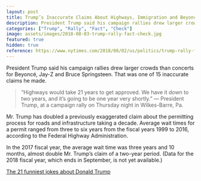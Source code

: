 ```yaml
---
layout: post
title: Trump’s Inaccurate Claims About Highways, Immigration and Beyoncé From a Pennsylvania Rally - The New York Times
description: President Trump said his campaign rallies drew larger crowds than concerts for Beyoncé, Jay-Z and Bruce Springsteen. That was one of 15 inaccurate claims he made. 
categories: ["Trump", "Rally", "Fact", "Check"]
image: assets/images/2018-08-03-trump-rally-fact-check.jpg
featured: true
hidden: true
reference: https://www.nytimes.com/2018/08/02/us/politics/trump-rally-fact-check.html
---
```

President Trump said his campaign rallies drew larger crowds than concerts for Beyoncé, Jay-Z and Bruce Springsteen. That was one of 15 inaccurate claims he made.

>“Highways would take 21 years to get approved. We have it down to two years, and it’s going to be one year very shortly.” 
— President Trump, at a campaign rally on Thursday night in Wilkes-Barre, Pa. 

Mr. Trump has doubled a previously exaggerated claim about the permitting process for roads and infrastructure taking a decade. Average wait times for a permit ranged from three to six years from the fiscal years 1999 to 2016, according to the Federal Highway Administration.

In the 2017 fiscal year, the average wait time was three years and 10 months, almost double Mr. Trump’s claim of a two-year period. (Data for the 2018 fiscal year, which ends in September, is not yet available.) 

<a href="https://www.telegraph.co.uk/comedy/comedians/the-best-jokes-about-donald-trump/donald-trump11/" target="_blank">The 21 funniest jokes about Donald Trump</a>
